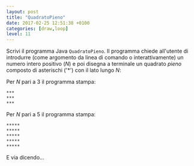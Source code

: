 ```yaml
---
layout: post
title: "QuadratoPieno"
date: 2017-02-25 12:51:38 +0100
categories: [draw,loop]
level: 11
---
```


Scrivi il programma Java `QuadratoPieno`. Il programma chiede all'utente di introdurre (come argomento da linea di comando o interattivamente) un numero intero positivo (*N*) e poi disegna a terminale un quadrato *pieno* composto di asterischi ('\*') con il lato lungo *N*:

Per *N* pari a 3 il programma stampa:

~~~text
***
***
***
~~~

Per *N* pari a 5 il programma stampa:

~~~text
*****
*****
*****
*****
*****
~~~
E via dicendo...